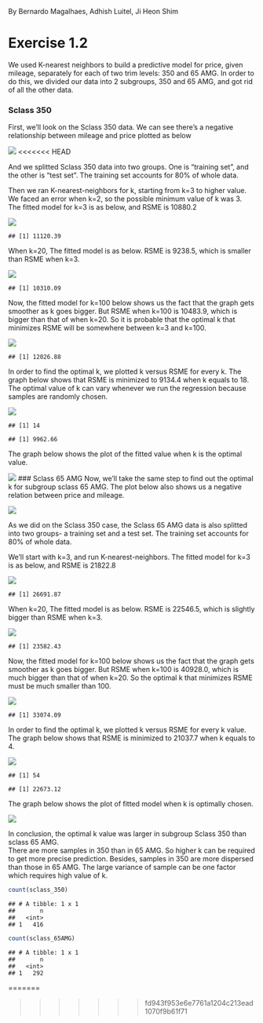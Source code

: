 By Bernardo Magalhaes, Adhish Luitel, Ji Heon Shim

Exercise 1.2
============

We used K-nearest neighbors to build a predictive model for price, given
mileage, separately for each of two trim levels: 350 and 65 AMG. In
order to do this, we divided our data into 2 subgroups, 350 and 65 AMG,
and got rid of all the other data.

### Sclass 350

First, we’ll look on the Sclass 350 data. We can see there’s a negative
relationship between mileage and price plotted as below

![](hw1_files/figure-markdown_github/1.2.2-1.png)
<<<<<<< HEAD

And we splitted Sclass 350 data into two groups. One is “training set”,
and the other is “test set”. The training set accounts for 80% of whole
data.

Then we ran K-nearest-neighbors for k, starting from k=3 to higher
value. We faced an error when k=2, so the possible minimum value of k
was 3. The fitted model for k=3 is as below, and RSME is 10880.2

![](hw1_files/figure-markdown_github/1.2.4-1.png)

    ## [1] 11120.39

When k=20, The fitted model is as below. RSME is 9238.5, which is
smaller than RSME when k=3.

![](hw1_files/figure-markdown_github/1.2.5-1.png)

    ## [1] 10310.09

Now, the fitted model for k=100 below shows us the fact that the graph
gets smoother as k goes bigger. But RSME when k=100 is 10483.9, which is
bigger than that of when k=20. So it is probable that the optimal k that
minimizes RSME will be somewhere between k=3 and k=100.

![](hw1_files/figure-markdown_github/1.2.6-1.png)

    ## [1] 12026.88

In order to find the optimal k, we plotted k versus RSME for every k.
The graph below shows that RSME is minimized to 9134.4 when k equals to
18.  
The optimal value of k can vary whenever we run the regression because
samples are randomly chosen.

![](hw1_files/figure-markdown_github/1.2.7-1.png)

    ## [1] 14

    ## [1] 9962.66

The graph below shows the plot of the fitted value when k is the optimal
value.

![](hw1_files/figure-markdown_github/1.2.8-1.png) \#\#\# Sclass 65 AMG
Now, we’ll take the same step to find out the optimal k for subgroup
sclass 65 AMG. The plot below also shows us a negative relation between
price and mileage.

![](hw1_files/figure-markdown_github/1.2.9-1.png)

As we did on the Sclass 350 case, the Sclass 65 AMG data is also
splitted into two groups- a training set and a test set. The training
set accounts for 80% of whole data.

We’ll start with k=3, and run K-nearest-neighbors. The fitted model for
k=3 is as below, and RSME is 21822.8

![](hw1_files/figure-markdown_github/1.2.11-1.png)

    ## [1] 26691.87

When k=20, The fitted model is as below. RSME is 22546.5, which is
slightly bigger than RSME when k=3.

![](hw1_files/figure-markdown_github/1.2.12-1.png)

    ## [1] 23582.43

Now, the fitted model for k=100 below shows us the fact that the graph
gets smoother as k goes bigger. But RSME when k=100 is 40928.0, which is
much bigger than that of when k=20. So the optimal k that minimizes RSME
must be much smaller than 100.

![](hw1_files/figure-markdown_github/1.2.13-1.png)

    ## [1] 33074.09

In order to find the optimal k, we plotted k versus RSME for every k
value. The graph below shows that RSME is minimized to 21037.7 when k
equals to 4.

![](hw1_files/figure-markdown_github/1.2.14-1.png)

    ## [1] 54

    ## [1] 22673.12

The graph below shows the plot of fitted model when k is optimally
chosen.

![](hw1_files/figure-markdown_github/1.2.15-1.png)

In conclusion, the optimal k value was larger in subgroup Sclass 350
than sclass 65 AMG.  
There are more samples in 350 than in 65 AMG. So higher k can be
required to get more precise prediction. Besides, samples in 350 are
more dispersed than those in 65 AMG. The large variance of sample can be
one factor which requires high value of k.

``` r
count(sclass_350)
```

    ## # A tibble: 1 x 1
    ##       n
    ##   <int>
    ## 1   416

``` r
count(sclass_65AMG)
```

    ## # A tibble: 1 x 1
    ##       n
    ##   <int>
    ## 1   292
=======
>>>>>>> fd943f953e6e7761a1204c213ead1070f9b61f71
